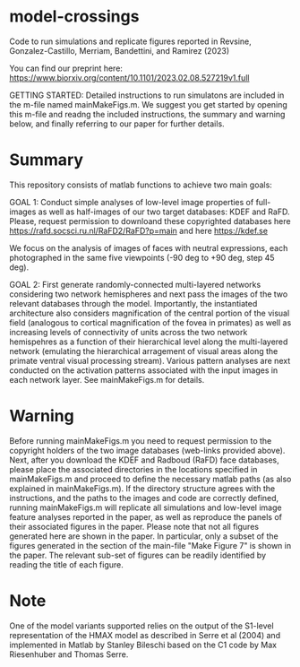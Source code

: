 # model-crossings
Code to run simulations and replicate figures reported in Revsine, Gonzalez-Castillo, Merriam, Bandettini, and Ramirez (2023)

You can find our preprint here: https://www.biorxiv.org/content/10.1101/2023.02.08.527219v1.full

GETTING STARTED: Detailed instructions to run simulatons are included in the m-file named mainMakeFigs.m. We suggest you get started by opening this m-file and readng the included instructions, the summary and warning below, and finally referring to our paper for further details.

# Summary 
This repository consists of matlab functions to achieve two main goals: 

GOAL 1: Conduct simple analyses of low-level image properties of full-images as well as half-images of our two target databases: KDEF and RaFD. Please, request permission to downloand these copyrighted databases here https://rafd.socsci.ru.nl/RaFD2/RaFD?p=main and here https://kdef.se

We focus on the analysis of images of faces with neutral expressions, each photographed in the same five viewpoints (-90 deg to +90 deg, step 45 deg). 

GOAL 2: First generate randomly-connected multi-layered networks considering two network hemispheres and next pass the images of the two relevant databases through the model. Importantly, the instantiated architecture also considers magnification of the central portion of the visual field (analogous to cortical magnification of the fovea in primates) as well as increasing levels of connectivity of units across the two network hemispehres as a function of their hierarchical level along the multi-layered network (emulating the hierarchical arragement of visual areas along the primate ventral visual processing stream). Various pattern analyses are next conducted on the activation patterns associated with the input images in each network layer. See mainMakeFigs.m for details.

# Warning 
Before running mainMakeFigs.m you need to request permission to the copyright holders of the two image databases (web-links provided above). Next, after you download the KDEF and Radboud (RaFD) face databases, please place the associated directories in the locations specified in mainMakeFigs.m and proceed to define the necessary matlab paths (as also explained in mainMakeFigs.m). If the directory structure agrees with the instructions, and the paths to the images and code are correctly defined, running mainMakeFigs.m will replicate all simulations and low-level image feature analyses reported in the paper, as well as reproduce the panels of their associated figures in the paper. Please note that not all figures generated here are shown in the paper. In particular, only a subset of the figures generated in the section of the main-file "Make Figure 7" is shown in the paper. The relevant sub-set of figures can be readily identified by reading the title of each figure.   

# Note 
One of the model variants supported relies on the output of the S1-level representation of the HMAX model as described in Serre et al (2004) and implemented in Matlab by Stanley Bileschi based on the C1 code by Max Riesenhuber and Thomas Serre.



